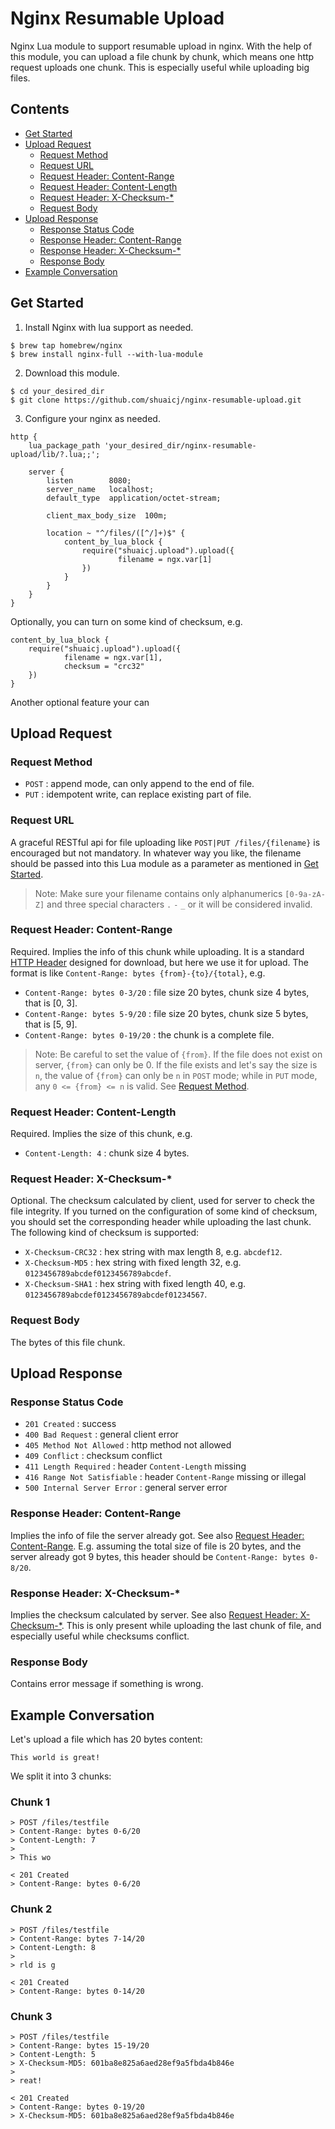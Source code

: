 # Nginx Resumable Upload
Nginx Lua module to support resumable upload in nginx. With the help of this module, you can upload a file chunk by chunk, which means one http request uploads one chunk. This is especially useful while uploading big files.



## Contents
- [Get Started](#get-started)
- [Upload Request](#upload-request)
    - [Request Method](#request-method)
    - [Request URL](#request-url)
    - [Request Header: Content-Range](#request-header-content-range)
    - [Request Header: Content-Length](#request-header-content-length)
    - [Request Header: X-Checksum-*](#request-header-x-checksum-)
    - [Request Body](#request-body)
- [Upload Response](#upload-response)
    - [Response Status Code](#response-status-code)
    - [Response Header: Content-Range](#response-header-content-range)
    - [Response Header: X-Checksum-*](#response-header-x-checksum-)
    - [Response Body](#response-body)
- [Example Conversation](#example-conversation)



## Get Started
1. Install Nginx with lua support as needed.
```
$ brew tap homebrew/nginx
$ brew install nginx-full --with-lua-module
```
2. Download this module.
```
$ cd your_desired_dir
$ git clone https://github.com/shuaicj/nginx-resumable-upload.git
```
3. Configure your nginx as needed.
```nginx
http {
    lua_package_path 'your_desired_dir/nginx-resumable-upload/lib/?.lua;;';
  
    server {
        listen        8080;
        server_name   localhost;
        default_type  application/octet-stream;

        client_max_body_size  100m;

        location ~ "^/files/([^/]+)$" {
            content_by_lua_block {
                require("shuaicj.upload").upload({
                        filename = ngx.var[1]
                })
            }
        }
    }
}
```
Optionally, you can turn on some kind of checksum, e.g.
```nginx
content_by_lua_block {
    require("shuaicj.upload").upload({
            filename = ngx.var[1],
            checksum = "crc32"
    })
}
```
Another optional feature your can  



## Upload Request

### Request Method
- `POST` : append mode, can only append to the end of file.
- `PUT`  : idempotent write, can replace existing part of file.

### Request URL
A graceful RESTful api for file uploading like `POST|PUT /files/{filename}` is encouraged but not mandatory. In whatever way you like, the filename should be passed into this Lua module as a parameter as mentioned in [Get Started](#get-started).
> Note: Make sure your filename contains only alphanumerics `[0-9a-zA-Z]` and three special characters `.` `-` `_` or it will be considered invalid.

### Request Header: Content-Range
Required. Implies the info of this chunk while uploading. It is a standard [HTTP Header](https://developer.mozilla.org/en-US/docs/Web/HTTP/Headers/Content-Range) designed for download, but here we use it for upload. The format is like `Content-Range: bytes {from}-{to}/{total}`, e.g.
- `Content-Range: bytes 0-3/20` : file size 20 bytes, chunk size 4 bytes, that is [0, 3].
- `Content-Range: bytes 5-9/20` : file size 20 bytes, chunk size 5 bytes, that is [5, 9].
- `Content-Range: bytes 0-19/20` : the chunk is a complete file.
> Note: Be careful to set the value of `{from}`. If the file does not exist on server, `{from}` can only be 0. If the file exists and let's say the size is `n`, the value of `{from}` can only be `n` in `POST` mode; while in `PUT` mode, any `0 <= {from} <= n` is valid. See [Request Method](#request-method).

### Request Header: Content-Length
Required. Implies the size of this chunk, e.g.
- `Content-Length: 4` : chunk size 4 bytes.

### Request Header: X-Checksum-*
Optional. The checksum calculated by client, used for server to check the file integrity. If you turned on the configuration of some kind of checksum, you should set the corresponding header while uploading the last chunk. The following kind of checksum is supported:
- `X-Checksum-CRC32` : hex string with max length 8, e.g. `abcdef12`.
- `X-Checksum-MD5` : hex string with fixed length 32, e.g. `0123456789abcdef0123456789abcdef`.
- `X-Checksum-SHA1` : hex string with fixed length 40, e.g. `0123456789abcdef0123456789abcdef01234567`.

### Request Body
The bytes of this file chunk.



## Upload Response

### Response Status Code
- `201 Created` : success
- `400 Bad Request` : general client error
- `405 Method Not Allowed` : http method not allowed
- `409 Conflict` : checksum conflict
- `411 Length Required` : header `Content-Length` missing
- `416 Range Not Satisfiable` : header `Content-Range` missing or illegal
- `500 Internal Server Error` : general server error

### Response Header: Content-Range
Implies the info of file the server already got. See also [Request Header: Content-Range](#request-header-content-range). E.g. assuming the total size of file is 20 bytes, and the server already got 9 bytes, this header should be `Content-Range: bytes 0-8/20`.

### Response Header: X-Checksum-*
Implies the checksum calculated by server. See also [Request Header: X-Checksum-*](#request-header-x-checksum-). This is only present while uploading the last chunk of file, and especially useful while checksums conflict.

### Response Body
Contains error message if something is wrong.



## Example Conversation
Let's upload a file which has 20 bytes content:
```
This world is great!
```
We split it into 3 chunks:

### Chunk 1
```
> POST /files/testfile
> Content-Range: bytes 0-6/20
> Content-Length: 7
>
> This wo

< 201 Created
> Content-Range: bytes 0-6/20
```
### Chunk 2
```
> POST /files/testfile
> Content-Range: bytes 7-14/20
> Content-Length: 8
>
> rld is g

< 201 Created
> Content-Range: bytes 0-14/20
```
### Chunk 3
```
> POST /files/testfile
> Content-Range: bytes 15-19/20
> Content-Length: 5
> X-Checksum-MD5: 601ba8e825a6aed28ef9a5fbda4b846e
>
> reat!

< 201 Created
> Content-Range: bytes 0-19/20
> X-Checksum-MD5: 601ba8e825a6aed28ef9a5fbda4b846e
```

